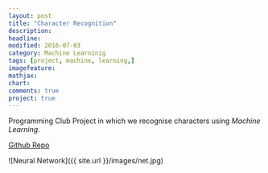 ```yaml
---
layout: post
title: "Character Recognition"
description: 
headline: 
modified: 2016-07-03
category: Machine Learninig
tags: [project, machine, learning,]
imagefeature: 
mathjax: 
chart: 
comments: true
project: true
---
```


Programming Club Project in which we recognise characters using *Machine Learning*.

[Github Repo](https://github.com/Sshanu/ml_HR)

![Neural Network]({{ site.url }}/images/net.jpg)
